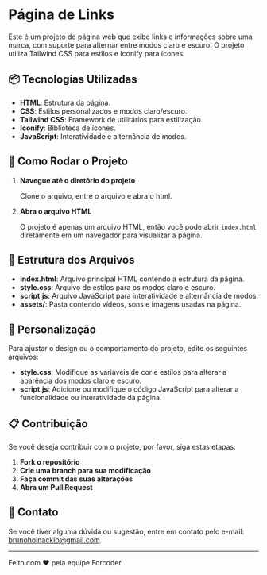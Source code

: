 # Página de Links

Este é um projeto de página web que exibe links e informações sobre uma marca, com suporte para alternar entre modos claro e escuro. O projeto utiliza Tailwind CSS para estilos e Iconify para ícones.

## 📦 Tecnologias Utilizadas

- **HTML**: Estrutura da página.
- **CSS**: Estilos personalizados e modos claro/escuro.
- **Tailwind CSS**: Framework de utilitários para estilização.
- **Iconify**: Biblioteca de ícones.
- **JavaScript**: Interatividade e alternância de modos.

## 🚀 Como Rodar o Projeto

1. **Navegue até o diretório do projeto**

   Clone o arquivo, entre o arquivo e abra o html.

2. **Abra o arquivo HTML**

   O projeto é apenas um arquivo HTML, então você pode abrir `index.html` diretamente em um navegador para visualizar a página.

## 📁 Estrutura dos Arquivos

- **index.html**: Arquivo principal HTML contendo a estrutura da página.
- **style.css**: Arquivo de estilos para os modos claro e escuro.
- **script.js**: Arquivo JavaScript para interatividade e alternância de modos.
- **assets/**: Pasta contendo vídeos, sons e imagens usadas na página.

## 🎨 Personalização

Para ajustar o design ou o comportamento do projeto, edite os seguintes arquivos:

- **style.css**: Modifique as variáveis de cor e estilos para alterar a aparência dos modos claro e escuro.
- **script.js**: Adicione ou modifique o código JavaScript para alterar a funcionalidade ou interatividade da página.

## 📋 Contribuição

Se você deseja contribuir com o projeto, por favor, siga estas etapas:

1. **Fork o repositório**
2. **Crie uma branch para sua modificação**
3. **Faça commit das suas alterações**
4. **Abra um Pull Request**

## 📧 Contato

Se você tiver alguma dúvida ou sugestão, entre em contato pelo e-mail: [brunohoinackib@gmail.com](mailto:brunohoinackib@gmail.com).

---

Feito com ♥ pela equipe Forcoder.
